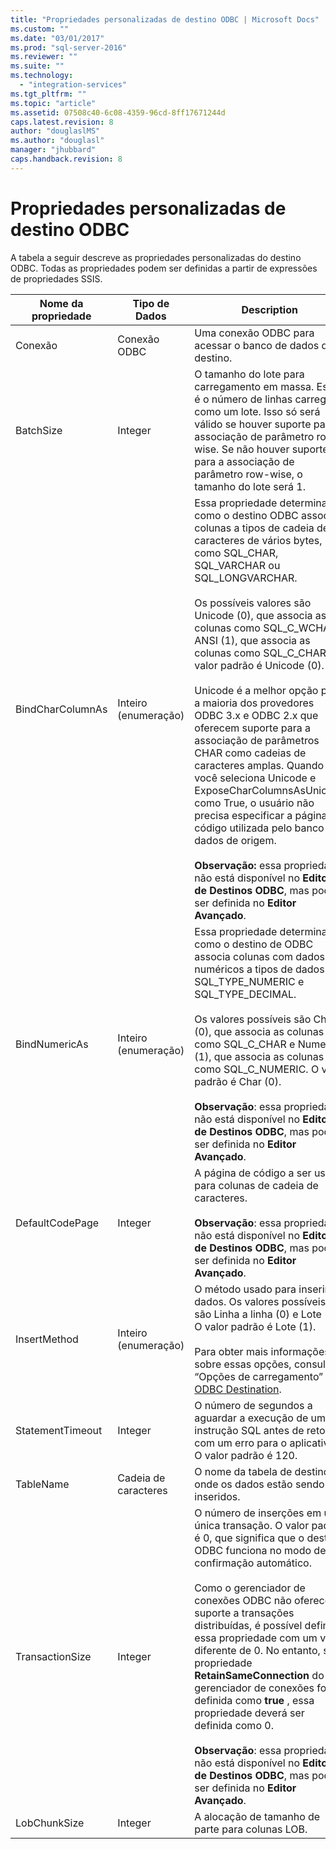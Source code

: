```yaml
---
title: "Propriedades personalizadas de destino ODBC | Microsoft Docs"
ms.custom: ""
ms.date: "03/01/2017"
ms.prod: "sql-server-2016"
ms.reviewer: ""
ms.suite: ""
ms.technology: 
  - "integration-services"
ms.tgt_pltfrm: ""
ms.topic: "article"
ms.assetid: 07508c40-6c08-4359-96cd-8ff17671244d
caps.latest.revision: 8
author: "douglaslMS"
ms.author: "douglasl"
manager: "jhubbard"
caps.handback.revision: 8
---
```

# Propriedades personalizadas de destino ODBC
  A tabela a seguir descreve as propriedades personalizadas do destino ODBC. Todas as propriedades podem ser definidas a partir de expressões de propriedades SSIS.  
  
|Nome da propriedade|Tipo de Dados|Description|  
|-------------------|---------------|-----------------|  
|Conexão|Conexão ODBC|Uma conexão ODBC para acessar o banco de dados de destino.|  
|BatchSize|Integer|O tamanho do lote para carregamento em massa. Esse é o número de linhas carregado como um lote. Isso só será válido se houver suporte para a associação de parâmetro row-wise. Se não houver suporte para a associação de parâmetro row-wise, o tamanho do lote será 1.|  
|BindCharColumnAs|Inteiro (enumeração)|Essa propriedade determina como o destino ODBC associa colunas a tipos de cadeia de caracteres de vários bytes, como SQL_CHAR, SQL_VARCHAR ou SQL_LONGVARCHAR.<br /><br /> Os possíveis valores são Unicode (0), que associa as colunas como SQL_C_WCHAR e ANSI (1), que associa as colunas como SQL_C_CHAR). O valor padrão é Unicode (0).<br /><br /> Unicode é a melhor opção para a maioria dos provedores ODBC 3.x e ODBC 2.x que oferecem suporte para a associação de parâmetros CHAR como cadeias de caracteres amplas. Quando você seleciona Unicode e ExposeCharColumnsAsUnicode como True, o usuário não precisa especificar a página de código utilizada pelo banco de dados de origem.<br /><br /> **Observação:** essa propriedade não está disponível no **Editor de Destinos ODBC**, mas pode ser definida no **Editor Avançado**.|  
|BindNumericAs|Inteiro (enumeração)|Essa propriedade determina como o destino de ODBC associa colunas com dados numéricos a tipos de dados SQL_TYPE_NUMERIC e SQL_TYPE_DECIMAL.<br /><br /> Os valores possíveis são Char (0), que associa as colunas como SQL_C_CHAR e Numeric (1), que associa as colunas como SQL_C_NUMERIC. O valor padrão é Char (0).<br /><br /> **Observação**: essa propriedade não está disponível no **Editor de Destinos ODBC**, mas pode ser definida no **Editor Avançado**.|  
|DefaultCodePage|Integer|A página de código a ser usada para colunas de cadeia de caracteres.<br /><br /> **Observação**: essa propriedade não está disponível no **Editor de Destinos ODBC**, mas pode ser definida no **Editor Avançado**.|  
|InsertMethod|Inteiro (enumeração)|O método usado para inserir os dados. Os valores possíveis são Linha a linha (0) e Lote (1). O valor padrão é Lote (1).<br /><br /> Para obter mais informações sobre essas opções, consulte “Opções de carregamento” em [ODBC Destination](../../integration-services/data-flow/odbc-destination.md).|  
|StatementTimeout|Integer|O número de segundos a aguardar a execução de uma instrução SQL antes de retornar com um erro para o aplicativo. O valor padrão é 120.|  
|TableName|Cadeia de caracteres|O nome da tabela de destino onde os dados estão sendo inseridos.|  
|TransactionSize|Integer|O número de inserções em uma única transação. O valor padrão é 0, que significa que o destino ODBC funciona no modo de confirmação automático.<br /><br /> Como o gerenciador de conexões ODBC não oferece suporte a transações distribuídas, é possível definir essa propriedade com um valor diferente de 0. No entanto, se a propriedade **RetainSameConnection** do gerenciador de conexões for definida como **true** , essa propriedade deverá ser definida como 0.<br /><br /> **Observação**: essa propriedade não está disponível no **Editor de Destinos ODBC**, mas pode ser definida no **Editor Avançado**.|  
|LobChunkSize|Integer|A alocação de tamanho de parte para colunas LOB.|  
  
  